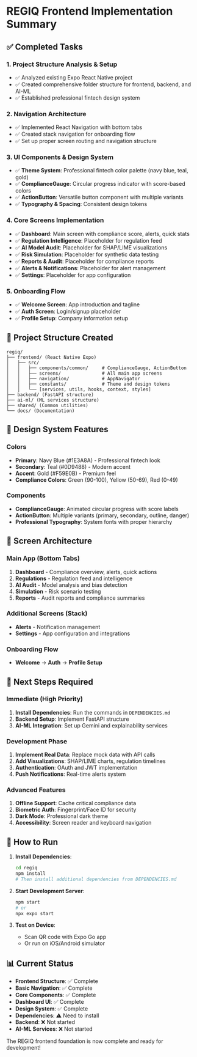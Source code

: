 # REGIQ Frontend Implementation Summary

## ✅ Completed Tasks

### 1. Project Structure Analysis & Setup
- ✅ Analyzed existing Expo React Native project
- ✅ Created comprehensive folder structure for frontend, backend, and AI-ML
- ✅ Established professional fintech design system

### 2. Navigation Architecture
- ✅ Implemented React Navigation with bottom tabs
- ✅ Created stack navigation for onboarding flow
- ✅ Set up proper screen routing and navigation structure

### 3. UI Components & Design System
- ✅ **Theme System**: Professional fintech color palette (navy blue, teal, gold)
- ✅ **ComplianceGauge**: Circular progress indicator with score-based colors
- ✅ **ActionButton**: Versatile button component with multiple variants
- ✅ **Typography & Spacing**: Consistent design tokens

### 4. Core Screens Implementation
- ✅ **Dashboard**: Main screen with compliance score, alerts, quick stats
- ✅ **Regulation Intelligence**: Placeholder for regulation feed
- ✅ **AI Model Audit**: Placeholder for SHAP/LIME visualizations
- ✅ **Risk Simulation**: Placeholder for synthetic data testing
- ✅ **Reports & Audit**: Placeholder for compliance reports
- ✅ **Alerts & Notifications**: Placeholder for alert management
- ✅ **Settings**: Placeholder for app configuration

### 5. Onboarding Flow
- ✅ **Welcome Screen**: App introduction and tagline
- ✅ **Auth Screen**: Login/signup placeholder
- ✅ **Profile Setup**: Company information setup

## 📁 Project Structure Created

```
regiq/
├── frontend/ (React Native Expo)
│   ├── src/
│   │   ├── components/common/     # ComplianceGauge, ActionButton
│   │   ├── screens/               # All main app screens
│   │   ├── navigation/            # AppNavigator
│   │   ├── constants/             # Theme and design tokens
│   │   └── [services, utils, hooks, context, styles]
├── backend/ (FastAPI structure)
├── ai-ml/ (ML services structure)
├── shared/ (Common utilities)
└── docs/ (Documentation)
```

## 🎨 Design System Features

### Colors
- **Primary**: Navy Blue (#1E3A8A) - Professional fintech look
- **Secondary**: Teal (#0D9488) - Modern accent
- **Accent**: Gold (#F59E0B) - Premium feel
- **Compliance Colors**: Green (90-100), Yellow (50-69), Red (0-49)

### Components
- **ComplianceGauge**: Animated circular progress with score labels
- **ActionButton**: Multiple variants (primary, secondary, outline, danger)
- **Professional Typography**: System fonts with proper hierarchy

## 📱 Screen Architecture

### Main App (Bottom Tabs)
1. **Dashboard** - Compliance overview, alerts, quick actions
2. **Regulations** - Regulation feed and intelligence
3. **AI Audit** - Model analysis and bias detection
4. **Simulation** - Risk scenario testing
5. **Reports** - Audit reports and compliance summaries

### Additional Screens (Stack)
- **Alerts** - Notification management
- **Settings** - App configuration and integrations

### Onboarding Flow
- **Welcome** → **Auth** → **Profile Setup**

## 🔧 Next Steps Required

### Immediate (High Priority)
1. **Install Dependencies**: Run the commands in `DEPENDENCIES.md`
2. **Backend Setup**: Implement FastAPI structure
3. **AI-ML Integration**: Set up Gemini and explainability services

### Development Phase
1. **Implement Real Data**: Replace mock data with API calls
2. **Add Visualizations**: SHAP/LIME charts, regulation timelines
3. **Authentication**: OAuth and JWT implementation
4. **Push Notifications**: Real-time alerts system

### Advanced Features
1. **Offline Support**: Cache critical compliance data
2. **Biometric Auth**: Fingerprint/Face ID for security
3. **Dark Mode**: Professional dark theme
4. **Accessibility**: Screen reader and keyboard navigation

## 🚀 How to Run

1. **Install Dependencies**:
   ```bash
   cd regiq
   npm install
   # Then install additional dependencies from DEPENDENCIES.md
   ```

2. **Start Development Server**:
   ```bash
   npm start
   # or
   npx expo start
   ```

3. **Test on Device**:
   - Scan QR code with Expo Go app
   - Or run on iOS/Android simulator

## 📊 Current Status

- **Frontend Structure**: ✅ Complete
- **Basic Navigation**: ✅ Complete  
- **Core Components**: ✅ Complete
- **Dashboard UI**: ✅ Complete
- **Design System**: ✅ Complete
- **Dependencies**: ⚠️ Need to install
- **Backend**: ❌ Not started
- **AI-ML Services**: ❌ Not started

The REGIQ frontend foundation is now complete and ready for development!
